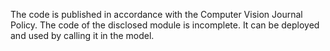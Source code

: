 The code is published in accordance with the Computer Vision Journal Policy. 
The code of the disclosed module is incomplete. It can be deployed and used by calling it in the model.

